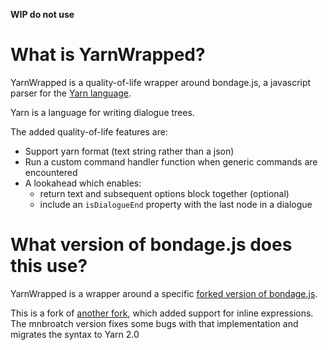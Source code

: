 **WIP do not use**

# What is YarnWrapped?

YarnWrapped is a quality-of-life wrapper around bondage.js, a javascript parser for the [Yarn language](https://yarnspinner.dev/).

Yarn is a language for writing dialogue trees.

The added quality-of-life features are:
  - Support yarn format (text string rather than a json)
  - Run a custom command handler function when generic commands are encountered
  - A lookahead which enables:
    - return text and subsequent options block together (optional)
    - include an `isDialogueEnd` property with the last node in a dialogue


# What version of bondage.js does this use?

YarnWrapped is a wrapper around a specific [forked version of bondage.js](https://github.com/mnbroatch/bondage.js).

This is a fork of [another fork](https://github.com/alforno/bondage.js), which added support for inline expressions. The mnbroatch version fixes some bugs with that implementation and migrates the syntax to Yarn 2.0

